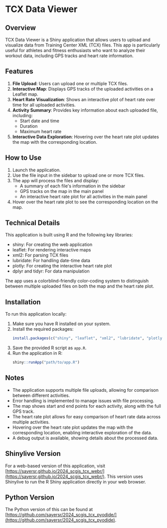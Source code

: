 # TCX Data Viewer

## Overview

TCX Data Viewer is a Shiny application that allows users to upload and visualize data from Training Center XML (TCX) files. This app is particularly useful for athletes and fitness enthusiasts who want to analyze their workout data, including GPS tracks and heart rate information.

## Features

1. **File Upload**: Users can upload one or multiple TCX files.
2. **Interactive Map**: Displays GPS tracks of the uploaded activities on a Leaflet map.
3. **Heart Rate Visualization**: Shows an interactive plot of heart rate over time for all uploaded activities.
4. **Activity Summary**: Provides key information about each uploaded file, including:
   - Start date and time
   - Duration
   - Maximum heart rate
5. **Interactive Data Exploration**: Hovering over the heart rate plot updates the map with the corresponding location.

## How to Use

1. Launch the application.
2. Use the file input in the sidebar to upload one or more TCX files.
3. The app will process the files and display:
   - A summary of each file's information in the sidebar
   - GPS tracks on the map in the main panel
   - An interactive heart rate plot for all activities in the main panel
4. Hover over the heart rate plot to see the corresponding location on the map.

## Technical Details

This application is built using R and the following key libraries:
- shiny: For creating the web application
- leaflet: For rendering interactive maps
- xml2: For parsing TCX files
- lubridate: For handling date-time data
- plotly: For creating the interactive heart rate plot
- dplyr and tidyr: For data manipulation

The app uses a colorblind-friendly color-coding system to distinguish between multiple uploaded files on both the map and the heart rate plot.

## Installation

To run this application locally:

1. Make sure you have R installed on your system.
2. Install the required packages:
   ```R
   install.packages(c("shiny", "leaflet", "xml2", "lubridate", "plotly", "dplyr", "tidyr"))
   ```
3. Save the provided R script as `app.R`.
4. Run the application in R:
   ```R
   shiny::runApp("path/to/app.R")
   ```

## Notes

- The application supports multiple file uploads, allowing for comparison between different activities.
- Error handling is implemented to manage issues with file processing.
- The map shows start and end points for each activity, along with the full GPS track.
- The heart rate plot allows for easy comparison of heart rate data across multiple activities.
- Hovering over the heart rate plot updates the map with the corresponding location, enabling interactive exploration of the data.
- A debug output is available, showing details about the processed data.

## Shinylive Version

For a web-based version of this application, visit [https://sayersr.github.io/2024_scgis_tcx_webr/](https://sayersr.github.io/2024_scgis_tcx_webr/). This version uses Shinylive to run the R Shiny application directly in your web browser.

## Python Version

The Python version of this can be found at [https://github.com/sayersr/2024_scgis_tcx_pyodide/](https://github.com/sayersr/2024_scgis_tcx_pyodide).